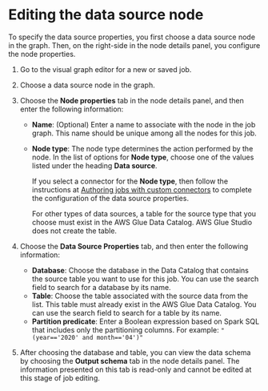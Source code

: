 # Editing the data source node<a name="edit-jobs-source"></a>

To specify the data source properties, you first choose a data source node in the graph\. Then, on the right\-side in the node details panel, you configure the node properties\.

1. Go to the visual graph editor for a new or saved job\.

1. Choose a data source node in the graph\.

1. Choose the **Node properties** tab in the node details panel, and then enter the following information:
   + **Name**: \(Optional\) Enter a name to associate with the node in the job graph\. This name should be unique among all the nodes for this job\.
   + **Node type**: The node type determines the action performed by the node\. In the list of options for **Node type**, choose one of the values listed under the heading **Data source**\.

     If you select a connector for the **Node type**, then follow the instructions at [Authoring jobs with custom connectors](connectors-chapter.md#job-authoring-custom-connectors) to complete the configuration of the data source properties\.

     For other types of data sources, a table for the source type that you choose must exist in the AWS Glue Data Catalog\. AWS Glue Studio does not create the table\.

1. Choose the **Data Source Properties** tab, and then enter the following information:
   + **Database**: Choose the database in the Data Catalog that contains the source table you want to use for this job\. You can use the search field to search for a database by its name\.
   + **Table**: Choose the table associated with the source data from the list\. This table must already exist in the AWS Glue Data Catalog\. You can use the search field to search for a table by its name\.
   + **Partition predicate**: Enter a Boolean expression based on Spark SQL that includes only the partitioning columns\. For example: `"(year=='2020' and month=='04')"`

1. After choosing the database and table, you can view the data schema by choosing the **Output schema** tab in the node details panel\. The information presented on this tab is read\-only and cannot be edited at this stage of job editing\.